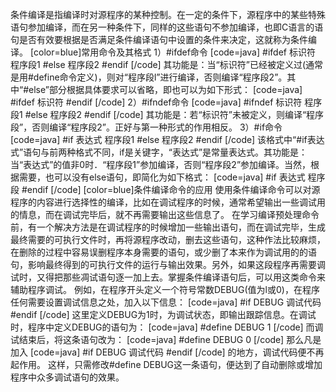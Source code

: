 条件编译是指编译时对源程序的某种控制。在一定的条件下，源程序中的某些特殊语句参加编译，而在另一种条件下，同样的这些语句不参加编译，也即C语言的语句是否有效要根据是否满足条件编译语句中设置的条件来决定，这就称为条件编译。
[color=blue]常用命令及其格式
1）#ifdef命令
[code=java]
#ifdef 标识符
	程序段1
#else
	程序段2
#endif
[/code]
其功能是：当“标识符”已经被定义过(通常是用#define命令定义)，则对“程序段l”进行编译，否则编译“程序段2”。其中“#else”部分根据具体要求可以省略，即也可以为如下形式：
[code=java]
#ifdef 标识符
#endif
[/code]
2）#ifndef命令
[code=java]
#ifndef 标识符
	程序段1
#else
	程序段2
#endif
[/code]
其功能是：若“标识符”未被定义，则编译“程序段”，否则编译“程序段2”。正好与第一种形式的作用相反。
3）#if命令
[code=java]
#if 表达式
	程序段1
#else
	程序段2
#endif
[/code]
该格式中“#if表达式”语句与前两种格式不同，if是关键字，“表达式”是常量表达式。其功能是：当“表达式”的值非0时．“程序段1”参加编译，否则“程序段2”参加编译。当然，根据需要，也可以没有else语句，即简化为如下格式：
[code=java]
#if 表达式
	程序段
#endif
[/code]
[color=blue]条件编译命令的应用
使用条件编译命令可以对源程序的内容进行选择性的编译，比如在调试程序的时候，通常希望输出一些调试用的情息，而在调试完毕后，就不再需要输出这些信息了。
在学习编译预处理命令前，有一个解决方法是在调试程序的时候增加一些输出语句，而在调试完毕，生成最终需要的可执行文件时，再将源程序改动，删去这些语句，这种作法比较麻烦，在删除的过程中容易误删程序本身需要的语句，或少删了本来作为调试用的的语句，影响最终得到的可执行文件的运行与输出效果。另外，如果这段程序再需要调试时，又得把那些凋试语句逐一加上去。掌握条件编译语句后，可以用这类命令来辅助程序调试。
例如，在程序开头定义一个符号常数DEBUG(值为l或0)，在程序任何需要设置调试信息之处，加入以下信息：
[code=java]
#if DEBUG
	调试代码
#endif
[/code]
这里定义DEBUG为1时，为调试状态，即输出跟踪信息。在调试时，程序中定义DEBUG的语句为：
[code=java]
#define DEBUG 1
[/code]
而调试结束后，将这条语句改为：
[code=java]
#define DEBUG 0
[/code]
那么凡是加入
[code=java]
#if DEBUG
	调试代码
#endif
[/code]
的地方，调试代码便不再起作用。
这样，只需修改#define DEBUG这一条语句，便达到了自动删除或增加程序中众多调试语句的效果。
